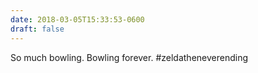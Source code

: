 ```yaml
---
date: 2018-03-05T15:33:53-0600
draft: false
---
```


So much bowling. Bowling forever. #zeldatheneverending

